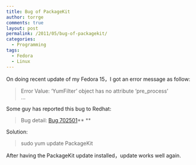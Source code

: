 ```yaml
---
title: Bug of PackageKit
author: torrge
comments: true
layout: post
permalink: /2011/05/bug-of-packagekit/
categories:
  - Programming
tags:
  - Fedora
  - Linux
---
```

On doing recent update of my Fedora 15，I got an error message as follow:

> Error Value: &#8216;YumFilter&#8217; object has no attribute &#8216;pre_process&#8217;  
> &#8230;

Some guy has reported this bug to Redhat:

> Bug detail: <a href="https://bugzilla.redhat.com/show_bug.cgi?id=702501" target="_blank">Bug 702501</a>** **

Solution:

> sudo yum update PackageKit

After having the PackageKit update installed，update works well again.
